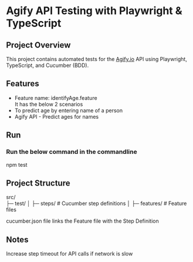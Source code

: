 # Agify API Testing with Playwright & TypeScript

## Project Overview
This project contains automated tests for the [Agify.io](https://agify.io) API using Playwright, TypeScript, and Cucumber (BDD).

## Features
- Feature name: identifyAge.feature <br>
It has the below 2 scenarios <br>
- To predict age by entering name of a person
- Agify API - Predict ages for names

## Run
### Run the below command in the commandline
npm test

## Project Structure
src/ <br>
 ├─ test/
 │   ├─ steps/        # Cucumber step definitions
 │   ├─ features/     # Feature files

cucumber.json file links the Feature file with the Step Definition  

## Notes

Increase step timeout for API calls if network is slow